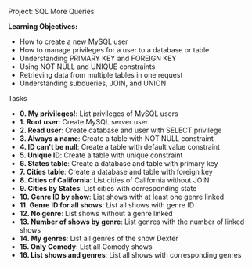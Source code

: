 Project: SQL More Queries

**Learning Objectives:**
- How to create a new MySQL user
- How to manage privileges for a user to a database or table
- Understanding PRIMARY KEY and FOREIGN KEY
- Using NOT NULL and UNIQUE constraints
- Retrieving data from multiple tables in one request
- Understanding subqueries, JOIN, and UNION


Tasks
- **0. My privileges!**: List privileges of MySQL users
- **1. Root user**: Create MySQL server user
- **2. Read user**: Create database and user with SELECT privilege
- **3. Always a name**: Create a table with NOT NULL constraint
- **4. ID can't be null**: Create a table with default value constraint
- **5. Unique ID**: Create a table with unique constraint
- **6. States table**: Create a database and table with primary key
- **7. Cities table**: Create a database and table with foreign key
- **8. Cities of California**: List cities of California without JOIN
- **9. Cities by States**: List cities with corresponding state
- **10. Genre ID by show**: List shows with at least one genre linked
- **11. Genre ID for all shows**: List all shows with genre ID
- **12. No genre**: List shows without a genre linked
- **13. Number of shows by genre**: List genres with the number of linked shows
- **14. My genres**: List all genres of the show Dexter
- **15. Only Comedy**: List all Comedy shows
- **16. List shows and genres**: List all shows with corresponding genres

